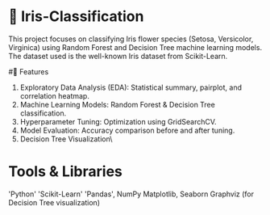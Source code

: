 # 🌸 Iris-Classification 
This project focuses on classifying Iris flower species (Setosa, Versicolor, Virginica) using Random Forest and Decision Tree machine learning models. The dataset used is the well-known Iris dataset from Scikit-Learn.

#🔹 Features
1. Exploratory Data Analysis (EDA): Statistical summary, pairplot, and correlation heatmap.
2. Machine Learning Models: Random Forest & Decision Tree classification.
3. Hyperparameter Tuning: Optimization using GridSearchCV.
4. Model Evaluation: Accuracy comparison before and after tuning.
5. Decision Tree Visualization\

# Tools & Libraries 
'Python'
'Scikit-Learn'
'Pandas', NumPy
Matplotlib, Seaborn
Graphviz (for Decision Tree visualization)
